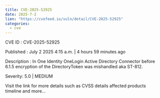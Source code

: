 ```yaml
--- 
title: CVE-2025-52925
date: 2025-7-2
lien: "https://cvefeed.io/vuln/detail/CVE-2025-52925"
categories:
  - cve
---
```


CVE ID : CVE-2025-52925

Published :  July 2
2025
4:15 a.m. | 4 hours
59 minutes ago

Description : In One Identity OneLogin Active Directory Connector before 6.1.5
encryption of the DirectoryToken was mishandled
aka ST-812.

Severity: 5.0 | MEDIUM

Visit the link for more details
such as CVSS details
affected products
timeline
and more...
